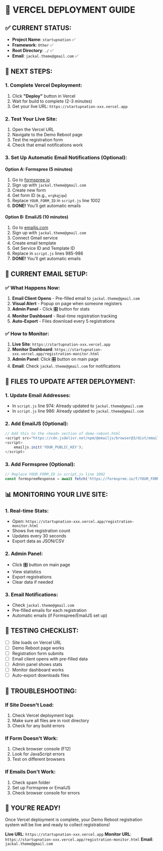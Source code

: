 # 🚀 VERCEL DEPLOYMENT GUIDE

## ✅ **CURRENT STATUS:**
- **Project Name**: `startupnation` ✅
- **Framework**: `Other` ✅
- **Root Directory**: `./` ✅
- **Email**: `jackal.theme@gmail.com` ✅

## 🚀 **NEXT STEPS:**

### **1. Complete Vercel Deployment:**
1. Click **"Deploy"** button in Vercel
2. Wait for build to complete (2-3 minutes)
3. Get your live URL: `https://startupnation-xxx.vercel.app`

### **2. Test Your Live Site:**
1. Open the Vercel URL
2. Navigate to the Demo Reboot page
3. Test the registration form
4. Check that email notifications work

### **3. Set Up Automatic Email Notifications (Optional):**

#### **Option A: Formspree (5 minutes)**
1. Go to [formspree.io](https://formspree.io)
2. Sign up with `jackal.theme@gmail.com`
3. Create new form
4. Get form ID (e.g., `xrgkqjqw`)
5. Replace `YOUR_FORM_ID` in `script.js` line 1002
6. **DONE!** You'll get automatic emails

#### **Option B: EmailJS (10 minutes)**
1. Go to [emailjs.com](https://www.emailjs.com)
2. Sign up with `jackal.theme@gmail.com`
3. Connect Gmail service
4. Create email template
5. Get Service ID and Template ID
6. Replace in `script.js` lines 985-986
7. **DONE!** You'll get automatic emails

## 📧 **CURRENT EMAIL SETUP:**

### **✅ What Happens Now:**
1. **Email Client Opens** - Pre-filled email to `jackal.theme@gmail.com`
2. **Visual Alert** - Popup on page when someone registers
3. **Admin Panel** - Click 🎛️ button for stats
4. **Monitor Dashboard** - Real-time registration tracking
5. **Auto-Export** - Files download every 5 registrations

### **✅ How to Monitor:**
1. **Live Site**: `https://startupnation-xxx.vercel.app`
2. **Monitor Dashboard**: `https://startupnation-xxx.vercel.app/registration-monitor.html`
3. **Admin Panel**: Click 🎛️ button on main page
4. **Email**: Check `jackal.theme@gmail.com` for notifications

## 🔧 **FILES TO UPDATE AFTER DEPLOYMENT:**

### **1. Update Email Addresses:**
- In `script.js` line 974: Already updated to `jackal.theme@gmail.com`
- In `script.js` line 986: Already updated to `jackal.theme@gmail.com`

### **2. Add EmailJS (Optional):**
```javascript
// Add this to the <head> section of demo-reboot.html
<script src="https://cdn.jsdelivr.net/npm/@emailjs/browser@3/dist/email.min.js"></script>
<script>
    emailjs.init('YOUR_PUBLIC_KEY');
</script>
```

### **3. Add Formspree (Optional):**
```javascript
// Replace YOUR_FORM_ID in script.js line 1002
const formspreeResponse = await fetch('https://formspree.io/f/YOUR_FORM_ID', {
```

## 📊 **MONITORING YOUR LIVE SITE:**

### **1. Real-time Stats:**
- Open: `https://startupnation-xxx.vercel.app/registration-monitor.html`
- Shows live registration count
- Updates every 30 seconds
- Export data as JSON/CSV

### **2. Admin Panel:**
- Click 🎛️ button on main page
- View statistics
- Export registrations
- Clear data if needed

### **3. Email Notifications:**
- Check `jackal.theme@gmail.com`
- Pre-filled emails for each registration
- Automatic emails (if Formspree/EmailJS set up)

## 🎯 **TESTING CHECKLIST:**

- [ ] Site loads on Vercel URL
- [ ] Demo Reboot page works
- [ ] Registration form submits
- [ ] Email client opens with pre-filled data
- [ ] Admin panel shows stats
- [ ] Monitor dashboard works
- [ ] Auto-export downloads files

## 🚨 **TROUBLESHOOTING:**

### **If Site Doesn't Load:**
1. Check Vercel deployment logs
2. Make sure all files are in root directory
3. Check for any build errors

### **If Form Doesn't Work:**
1. Check browser console (F12)
2. Look for JavaScript errors
3. Test on different browsers

### **If Emails Don't Work:**
1. Check spam folder
2. Set up Formspree or EmailJS
3. Check browser console for errors

## 🎉 **YOU'RE READY!**

Once Vercel deployment is complete, your Demo Reboot registration system will be live and ready to collect registrations!

**Live URL**: `https://startupnation-xxx.vercel.app`
**Monitor URL**: `https://startupnation-xxx.vercel.app/registration-monitor.html`
**Email**: `jackal.theme@gmail.com`
